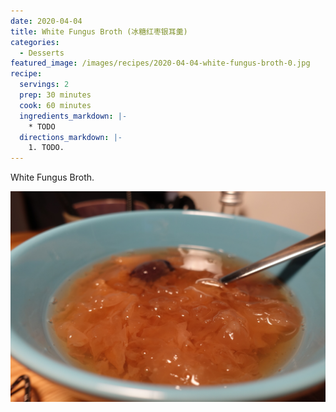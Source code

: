 ```yaml
---
date: 2020-04-04
title: White Fungus Broth (冰糖红枣银耳羹)
categories:
  - Desserts
featured_image: /images/recipes/2020-04-04-white-fungus-broth-0.jpg
recipe:
  servings: 2
  prep: 30 minutes
  cook: 60 minutes
  ingredients_markdown: |-
    * TODO
  directions_markdown: |-
    1. TODO.
---
```

White Fungus Broth.

![pic](/images/recipes/2020-04-04-white-fungus-broth-1.jpg)